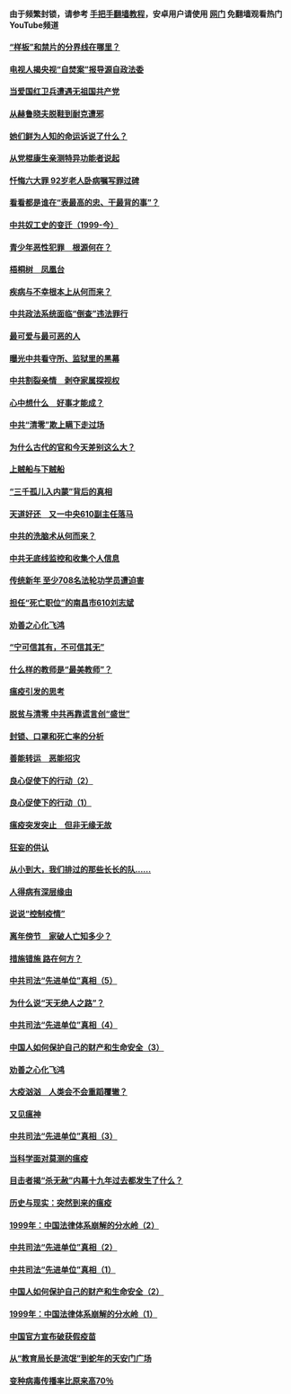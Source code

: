 #### 由于频繁封锁，请参考 [手把手翻墙教程](https://github.com/gfw-breaker/guides/wiki/)，安卓用户请使用 [网门](https://github.com/gfw-breaker/nogfw/blob/master/dl.md?t=04051200) 免翻墙观看热门YouTube频道 

#### [“样板”和禁片的分界线在哪里？](../pages/19/422704.md?t=04051200) 

#### [电视人揭央视“自焚案”报导源自政法委](../pages/19/422770.md?t=04051200) 

#### [当爱国红卫兵遭遇无祖国共产党](../pages/19/422848.md?t=04051200) 

#### [从赫鲁晓夫脱鞋到耐克遭邪](../pages/19/422826.md?t=04051200) 

#### [她们鲜为人知的命运诉说了什么？](../pages/19/422754.md?t=04051200) 

#### [从党棍康生亲测特异功能者说起](../pages/19/422657.md?t=04051200) 

#### [忏悔六大罪 92岁老人卧病嘱写罪过碑](../pages/19/422750.md?t=04051200) 

#### [看看都是谁在“表最高的忠、干最背的事”？](../pages/19/422703.md?t=04051200) 

#### [中共奴工史的变迁（1999-今）](../pages/19/422656.md?t=04051200) 

#### [青少年恶性犯罪　根源何在？](../pages/19/422449.md?t=04051200) 

#### [梧桐树　凤凰台](../pages/19/422442.md?t=04051200) 

#### [疾病与不幸根本上从何而来？](../pages/19/422438.md?t=04051200) 

#### [中共政法系统面临“倒查”违法罪行](../pages/19/422497.md?t=04051200) 

#### [最可爱与最可恶的人](../pages/19/422448.md?t=04051200) 

#### [曝光中共看守所、监狱里的黑幕](../pages/19/422390.md?t=04051200) 

#### [中共割裂亲情　剥夺家属探视权](../pages/19/422364.md?t=04051200) 

#### [心中想什么　好事才能成？](../pages/19/422318.md?t=04051200) 

#### [中共“清零”欺上瞒下走过场](../pages/19/422306.md?t=04051200) 

#### [为什么古代的官和今天差别这么大？](../pages/19/422228.md?t=04051200) 

#### [上贼船与下贼船](../pages/19/422276.md?t=04051200) 

#### [“三千孤儿入内蒙”背后的真相](../pages/19/422229.md?t=04051200) 

#### [天道好还　又一中央610副主任落马](../pages/19/422155.md?t=04051200) 

#### [中共的洗脑术从何而来？](../pages/19/422154.md?t=04051200) 

#### [中共无底线监控和收集个人信息](../pages/19/422039.md?t=04051200) 

#### [传统新年 至少708名法轮功学员遭迫害](../pages/19/421946.md?t=04051200) 

#### [担任“死亡职位”的南昌市610刘志斌](../pages/19/421957.md?t=04051200) 

#### [劝善之心化飞鸿](../pages/19/421164.md?t=04051200) 

#### [“宁可信其有，不可信其无”](../pages/19/421691.md?t=04051200) 

#### [什么样的教师是“最美教师”？](../pages/19/421755.md?t=04051200) 

#### [瘟疫引发的思考](../pages/19/421594.md?t=04051200) 

#### [脱贫与清零 中共再靠谎言创“盛世”](../pages/19/421590.md?t=04051200) 

#### [封锁、口罩和死亡率的分析](../pages/19/421495.md?t=04051200) 

#### [善能转运　恶能招灾](../pages/19/421334.md?t=04051200) 

#### [良心促使下的行动（2）](../pages/19/421361.md?t=04051200) 

#### [良心促使下的行动（1）](../pages/19/421302.md?t=04051200) 

#### [瘟疫突发突止　但非无缘无故](../pages/19/421281.md?t=04051200) 

#### [狂妄的供认](../pages/19/421199.md?t=04051200) 

#### [从小到大，我们排过的那些长长的队……](../pages/19/421243.md?t=04051200) 

#### [人得病有深层缘由](../pages/19/420864.md?t=04051200) 

#### [说说“控制疫情”](../pages/19/420831.md?t=04051200) 

#### [离年傍节　家破人亡知多少？](../pages/19/420563.md?t=04051200) 

#### [措施错施  路在何方？](../pages/19/420076.md?t=04051200) 

#### [中共司法“先进单位”真相（5）](../pages/19/419453.md?t=04051200) 

#### [为什么说“天无绝人之路”？](../pages/19/419618.md?t=04051200) 

#### [中共司法“先进单位”真相（4）](../pages/19/419452.md?t=04051200) 

#### [中国人如何保护自己的财产和生命安全（3）](../pages/19/419405.md?t=04051200) 

#### [劝善之心化飞鸿](../pages/19/418758.md?t=04051200) 

#### [大疫汹汹　人类会不会重蹈覆辙？](../pages/19/419691.md?t=04051200) 

#### [又见瘟神](../pages/19/419225.md?t=04051200) 

#### [中共司法“先进单位”真相（3）](../pages/19/419451.md?t=04051200) 

#### [当科学面对莫测的瘟疫](../pages/19/419625.md?t=04051200) 

#### [目击者揭“杀无赦”内幕十九年过去都发生了什么？](../pages/19/419617.md?t=04051200) 

#### [历史与现实：突然到来的瘟疫](../pages/19/419619.md?t=04051200) 

#### [1999年：中国法律体系崩解的分水岭（2）](../pages/19/419455.md?t=04051200) 

#### [中共司法“先进单位”真相（2）](../pages/19/419450.md?t=04051200) 

#### [中共司法“先进单位”真相（1）](../pages/19/419449.md?t=04051200) 

#### [中国人如何保护自己的财产和生命安全（2）](../pages/19/419404.md?t=04051200) 

#### [1999年：中国法律体系崩解的分水岭（1）](../pages/19/419454.md?t=04051200) 

#### [中国官方宣布破获假疫苗](../pages/19/419504.md?t=04051200) 

#### [从“教育局长是流氓”到蛇年的天安门广场](../pages/19/419470.md?t=04051200) 

#### [变种病毒传播率比原来高70％](../pages/19/419456.md?t=04051200) 

